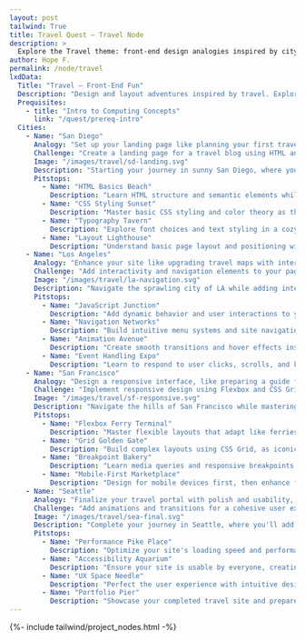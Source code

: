 ```yaml
---
layout: post
tailwind: True
title: Travel Quest — Travel Node
description: >
  Explore the Travel theme: front-end design analogies inspired by city adventures. Complete challenges as you move from San Diego to Seattle.
author: Hope F.
permalink: /node/travel
lxdData:
  Title: "Travel — Front-End Fun"
  Description: "Design and layout adventures inspired by travel. Explore cities while building interactive UI elements and practicing front-end development."
  Prequisites:
    - title: "Intro to Computing Concepts"
      link: "/quest/prereq-intro"
  Cities:
    - Name: "San Diego"
      Analogy: "Set up your landing page like planning your first travel itinerary."
      Challenge: "Create a landing page for a travel blog using HTML and CSS."
      Image: "/images/travel/sd-landing.svg"
      Description: "Starting your journey in sunny San Diego, where you'll learn the fundamentals of web design by creating your first travel blog landing page."
      Pitstops:
        - Name: "HTML Basics Beach"
          Description: "Learn HTML structure and semantic elements while enjoying the coastal vibes"
        - Name: "CSS Styling Sunset"
          Description: "Master basic CSS styling and color theory as the sun sets over the Pacific"
        - Name: "Typography Tavern"
          Description: "Explore font choices and text styling in a cozy downtown spot"
        - Name: "Layout Lighthouse"
          Description: "Understand basic page layout and positioning with a view of the harbor"
    - Name: "Los Angeles"
      Analogy: "Enhance your site like upgrading travel maps with interactive routes."
      Challenge: "Add interactivity and navigation elements to your page."
      Image: "/images/travel/la-navigation.svg"
      Description: "Navigate the sprawling city of LA while adding interactive elements and smooth navigation to your travel site."
      Pitstops:
        - Name: "JavaScript Junction"
          Description: "Add dynamic behavior and user interactions to your pages"
        - Name: "Navigation Networks"
          Description: "Build intuitive menu systems and site navigation like LA's freeway system"
        - Name: "Animation Avenue"
          Description: "Create smooth transitions and hover effects inspired by Hollywood magic"
        - Name: "Event Handling Expo"
          Description: "Learn to respond to user clicks, scrolls, and keyboard inputs"
    - Name: "San Francisco"
      Analogy: "Design a responsive interface, like preparing a guide for travelers on different devices."
      Challenge: "Implement responsive design using Flexbox and CSS Grid."
      Image: "/images/travel/sf-responsive.svg"
      Description: "Navigate the hills of San Francisco while mastering responsive design that works on any device, from phones to desktops."
      Pitstops:
        - Name: "Flexbox Ferry Terminal"
          Description: "Master flexible layouts that adapt like ferries crossing the bay"
        - Name: "Grid Golden Gate"
          Description: "Build complex layouts using CSS Grid, as iconic as the Golden Gate Bridge"
        - Name: "Breakpoint Bakery"
          Description: "Learn media queries and responsive breakpoints over sourdough and coffee"
        - Name: "Mobile-First Marketplace"
          Description: "Design for mobile devices first, then enhance for larger screens"
    - Name: "Seattle"
      Analogy: "Finalize your travel portal with polish and usability, ensuring a smooth journey for users."
      Challenge: "Add animations and transitions for a cohesive user experience."
      Image: "/images/travel/sea-final.svg"
      Description: "Complete your journey in Seattle, where you'll add the finishing touches and advanced animations to create a professional travel portal."
      Pitstops:
        - Name: "Performance Pike Place"
          Description: "Optimize your site's loading speed and performance like the bustling market"
        - Name: "Accessibility Aquarium"
          Description: "Ensure your site is usable by everyone, creating inclusive digital experiences"
        - Name: "UX Space Needle"
          Description: "Perfect the user experience with intuitive design and smooth interactions"
        - Name: "Portfolio Pier"
          Description: "Showcase your completed travel site and prepare it for the world to see"
---
```

{%- include tailwind/project_nodes.html -%}
